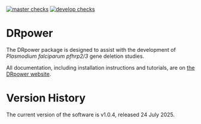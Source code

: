 
[![master checks](https://github.com/mrc-ide/DRpower/workflows/checks_master/badge.svg)](https://github.com/mrc-ide/DRpower/actions)
[![develop checks](https://github.com/mrc-ide/DRpower/workflows/checks_develop/badge.svg)](https://github.com/mrc-ide/DRpower/actions)


# DRpower

The DRpower package is designed to assist with the development of *Plasmodium falciparum* *pfhrp2/3* gene deletion studies.

All documentation, including installation instructions and tutorials, are on [the DRpower website](https://mrc-ide.github.io/DRpower/).


# Version History

The current version of the software is v1.0.4, released 24 July 2025.

